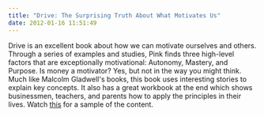 ```yaml
---
title: "Drive: The Surprising Truth About What Motivates Us"
date: 2012-01-16 11:51:49
---
```


Drive is an excellent book about how we can motivate ourselves and others. Through a series of examples and studies, Pink finds three high-level factors that are exceptionally motivational: Autonomy, Mastery, and Purpose. Is money a motivator? Yes, but not in the way you might think. Much like Malcolm Gladwell's books, this book uses interesting stories to explain key concepts. It also has a great workbook at the end which shows businessmen, teachers, and parents how to apply the principles in their lives. Watch <a href="http://www.youtube.com/watch?v=u6XAPnuFjJc" target="_blank" title="Awesome RSA Animate Video">this</a> for a sample of the content.
